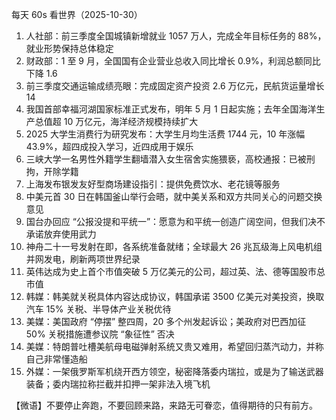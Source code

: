 每天 60s 看世界（2025-10-30）

1. 人社部：前三季度全国城镇新增就业 1057 万人，完成全年目标任务的 88%，就业形势保持总体稳定
2. 财政部：1 至 9 月，全国国有企业营业总收入同比增长 0.9%，利润总额同比下降 1.6
3. 前三季度交通运输成绩亮眼：完成固定资产投资 2.6 万亿元，民航货运量增长 14
4. 我国首部幸福河湖国家标准正式发布，明年 5 月 1 日起实施；去年全国海洋生产总值超 10 万亿元，海洋经济规模持续扩大
5. 2025 大学生消费行为研究发布：大学生月均生活费 1744 元，10 年涨幅 43.9%，超四成投入学习，近四成用于娱乐
6. 三峡大学一名男性外籍学生翻墙潜入女生宿舍实施猥亵，高校通报：已被刑拘，开除学籍
7. 上海发布银发友好型商场建设指引：提供免费饮水、老花镜等服务
8. 中美元首 30 日在韩国釜山举行会晤，就中美关系和双方共同关心的问题交换意见
9. 国台办回应 “公报没提和平统一”：愿意为和平统一创造广阔空间，但我们决不承诺放弃使用武力
10. 神舟二十一号发射在即，各系统准备就绪；全球最大 26 兆瓦级海上风电机组并网发电，刷新两项世界纪录
11. 英伟达成为史上首个市值突破 5 万亿美元的公司，超过英、法、德等国股市总市值
12. 韩媒：韩美就关税具体内容达成协议，韩国承诺 3500 亿美元对美投资，换取汽车 15% 关税、半导体产业关税优待
13. 美媒：美国政府 “停摆” 整四周，20 多个州发起诉讼；美政府对巴西加征 50% 关税措施遭参议院 “象征性” 否决
14. 美媒：特朗普吐槽美航母电磁弹射系统又贵又难用，希望回归蒸汽动力，并称自己非常懂造船
15. 外媒：一架俄罗斯军机绕开西方领空，秘密降落委内瑞拉，或是为了输送武器装备；委内瑞拉称拦截并扣押一架非法入境飞机

【微语】不要停止奔跑，不要回顾来路，来路无可眷恋，值得期待的只有前方。